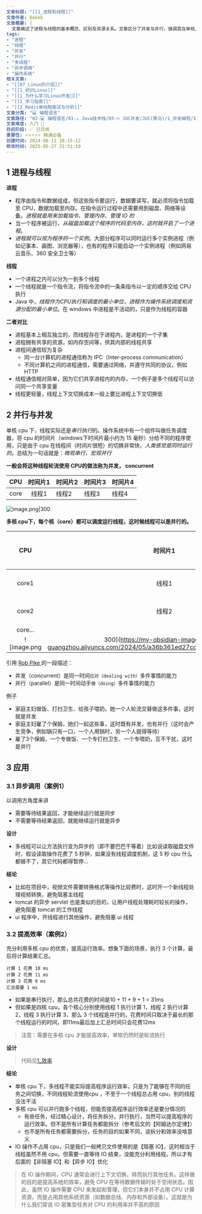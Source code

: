 ```yaml
---
文章标题: "[[1_进程和线程]]" 
文章作者: Dakkk
文章概要: |
  文章阐述了进程与线程的基本概念、区别及资源关系。文章区分了并发与并行，强调其在单核/多核CPU下的表现，并通过案例说明了多线程在实现异步调用和提升程序执行效率方面的应用价值。
tags:
- "进程"
- "线程"
- "并发"
- "并行"
- "多线程"
- "异步调用"
- "操作系统"
相关文章:
- "[[07_Linux的介绍]]"
- "[[1_初识Linux]]"
- "[[1_为什么学习Linux开发📕]]"
- "[[1_学习指南]]"
- "[[2_Redis单线程面试与分析]]"
文章分类: "💻 编程语言"
文章路径: "02-💻 编程语言/01-☕ Java技术栈/03-🔥 JUC并发/JUC(黑马)/1_并发编程/1_进程和线程.md"
文章难度: 入门 🌱
目前阶段: ✅ 已完成
重要性: ⭐⭐⭐⭐⭐ 精通必备
创建时间: 2024-08-11 18:15:12
修改时间: 2025-05-27 21:51:10
---
```


## 1 进程与线程

**进程**
- 程序由指令和数据组成，但这些指令要运行，数据要读写，就必须将指令加载至 CPU，数据加载至内存。在指令运行过程中还需要用到磁盘、网络等设备。*进程就是用来加载指令、管理内存、管理 IO 的*
- 当一个程序被运行，*从磁盘加载这个程序的代码至内存，这时就开启了一个进程*。
- _进程就可以视为程序的一个实例_。大部分程序可以同时运行多个实例进程（例如记事本、画图、浏览器等），也有的程序只能启动一个实例进程（例如网易云音乐、360 安全卫士等）

**线程**
- 一个进程之内可以分为一到多个线程
- 一个线程就是一个指令流，将指令流中的一条条指令以一定的顺序交给 CPU 执行
- Java 中，_线程作为CPU执行和调度的最小单位_，_进程作为操作系统调度和资源分配的最小单位_。在 windows 中进程是不活动的，只是作为线程的容器

**二者对比**
- 进程基本上相互独立的，而线程存在于进程内，是进程的一个子集
- 进程拥有共享的资源，如内存空间等，供其内部的线程共享
- 进程间通信较为复杂
	- 同一台计算机的进程通信称为 IPC（Inter-process communication）
	- 不同计算机之间的进程通信，需要通过网络，并遵守共同的协议，例如 HTTP
- 线程通信相对简单，因为它们共享进程内的内存，一个例子是多个线程可以访问同一个共享变量
- 线程更轻量，线程上下文切换成本一般上要比进程上下文切换低
## 2 并行与并发

单核 cpu 下，线程实际还是*串行执行*的。操作系统中有一个组件叫做任务调度器，将 cpu 的时间片（windows下时间片最小约为 15 毫秒）分给不同的程序使用，只是由于 cpu 在线程间（时间片很短）的切换非常快，*人类感觉是同时运行的*。总结为一句话就是：*微观串行，宏观并行*

**一般会将这种线程轮流使用 CPU的做法称为并发， concurrent**

| CPU  | 时间片1 | 时间片2 | 时间片3 | 时间片4 |
| :--: | :--: | ---- | ---- | ---- |
| core | 线程1  | 线程2  | 线程3  | 线程4  |

![image.png|300](https://my-obsidian-image.oss-cn-guangzhou.aliyuncs.com/2024/05/d513bf7d6f681d1e258ab1aff67a9918.png)


**多核 cpu下，每个核（core）都可以调度运行线程，这时候线程可以是并行的。**

|   CPU   | 时间片1 | 时间片2 | 时间片3 | 时间片4 |
| :-----: | :--: | ---- | ---- | ---- |
|  core1  | 线程1  | 线程1  | 线程3  | 线程3  |
|  core2  | 线程2  | 线程4  | 线程2  | 线程4  |
| core... |      |      |      |      |
![image.png|300](https://my-obsidian-image.oss-cn-guangzhou.aliyuncs.com/2024/05/a36b361ed27ccf8149371f08c9d078e2.png)

引用 [Rob Pike ](https://baike.baidu.com/item/%E7%BD%97%E5%B8%83%C2%B7%E6%B4%BE%E5%85%8B/10983505) 的一段描述：
- 并发（concurrent）是同一时间`应对（dealing with）`多件事情的能力
- 并行（parallel）是同一时间动手`做（doing）`多件事情的能力

例子
- 家庭主妇做饭、打扫卫生、给孩子喂奶，她一个人轮流交替做这多件事，这时就是并发
- 家庭主妇雇了个保姆，她们一起这些事，这时既有并发，也有并行（这时会产生竞争，例如锅只有一口，一个人用锅时，另一个人就得等待）
- 雇了3个保姆，一个专做饭、一个专打扫卫生、一个专喂奶，互不干扰，这时是并行
## 3 应用

### 3.1 异步调用（案例1）

以调用方角度来讲
- 需要等待结果返回，才能继续运行就是同步
- 不需要等待结果返回，就能继续运行就是异步

**设计**
- 多线程可以让方法执行变为异步的（即不要巴巴干等着）比如说读取磁盘文件时，假设读取操作花费了 5 秒钟，如果没有线程调度机制，这 5 秒 cpu 什么都做不了，其它代码都得暂停...

**结论**
- 比如在项目中，视频文件需要转换格式等操作比较费时，这时开一个新线程处理视频转换，避免阻塞主线程
- tomcat 的异步 servlet 也是类似的目的，让用户线程处理耗时较长的操作，避免阻塞 tomcat 的工作线程
- ui 程序中，开线程进行其他操作，避免阻塞 ui 线程

### 3.2 提高效率（案例2）

充分利用多核 cpu 的优势，提高运行效率。想象下面的场景，执行 3 个计算，最后将计算结果汇总。

```text
计算 1 花费 10 ms
计算 2 花费 11 ms
计算 3 花费 9 ms
汇总需要 1 ms
```

- 如果是串行执行，那么总共花费的时间是10 + 11 + 9 + 1 = 31ms
- 但如果是四核 cpu，各个核心分别使用线程 1 执行计算 1，线程 2 执行计算 2，线程 3 执行计算 3，那么 3 个线程是并行的，花费时间只取决于最长的那个线程运行的时间，即11ms最后加上汇总时间只会花费12ms

> 注意：需要在多核 cpu 才能提高效率，单核仍然时是轮流执行

**设计**

> 代码见[1_效率](../3_并发编程-应用/1_效率.md)

**结论**
- 单核 cpu 下，多线程不能实际提高程序运行效率，只是为了能够在不同的任务之间切换，不同线程轮流使用cpu ，不至于一个线程总占用 cpu，别的线程没法干活
- 多核 cpu 可以并行跑多个线程，但能否提高程序运行效率还是要分情况的
	- 有些任务，经过精心设计，将任务拆分，并行执行，当然可以提高程序的运行效率。但不是所有计算任务都能拆分（参考后文的【阿姆达尔定律】）
	- 也不是所有任务都需要拆分，任务的目的如果不同，谈拆分和效率没啥意义
- IO 操作不占用 cpu，只是我们一般拷贝文件使用的是【阻塞 IO】，这时相当于线程虽然不用 cpu，但需要一直等待 IO 结束，没能充分利用线程。所以才有后面的【非阻塞 IO】和【异步 IO】优化

> 在 IO 操作期间，CPU 通常会进行上下文切换，转而执行其他任务。这样做的目的是提高系统的效率，避免 CPU 在等待数据传输时处于空闲状态。因此，虽然 IO 操作需要 CPU 来发起和管理，但它们本身并不占用 CPU 计算资源，而是占用其他系统资源（如数据总线、内存和外部设备）。这就是为什么我们常说 IO 密集型任务对 CPU 的利用率并不高的原因